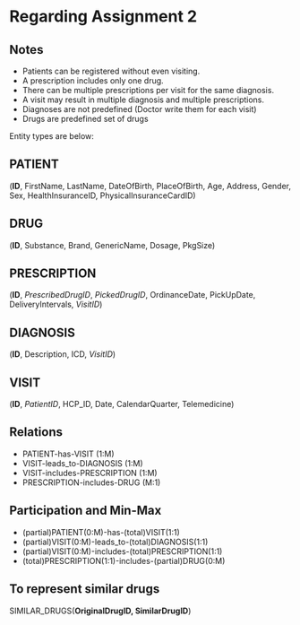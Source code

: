 # Regarding Assignment 2
## Notes
- Patients can be registered without even visiting.
- A prescription includes only one drug.
- There can be multiple prescriptions per visit for the same diagnosis.
- A visit may result in multiple diagnosis and multiple prescriptions.
- Diagnoses are not predefined (Doctor write them for each visit)
- Drugs are predefined set of drugs

Entity types are below:

## PATIENT
(**ID**, FirstName, LastName, DateOfBirth, PlaceOfBirth, Age, Address, Gender, Sex, HealthInsuranceID, PhysicalInsuranceCardID)

## DRUG
(**ID**, Substance, Brand, GenericName, Dosage, PkgSize)

## PRESCRIPTION
(**ID**, *PrescribedDrugID*, *PickedDrugID*, OrdinanceDate, PickUpDate, DeliveryIntervals, *VisitID*)

## DIAGNOSIS
(**ID**, Description, ICD, *VisitID*)

## VISIT
(**ID**, *PatientID*, HCP_ID, Date, CalendarQuarter, Telemedicine)

## Relations
- PATIENT-has-VISIT (1:M)
- VISIT-leads_to-DIAGNOSIS (1:M)
- VISIT-includes-PRESCRIPTION (1:M)
- PRESCRIPTION-includes-DRUG (M:1)

## Participation and Min-Max
- (partial)PATIENT(0:M)-has-(total)VISIT(1:1) 
- (partial)VISIT(0:M)-leads_to-(total)DIAGNOSIS(1:1) 
- (partial)VISIT(0:M)-includes-(total)PRESCRIPTION(1:1) 
- (total)PRESCRIPTION(1:1)-includes-(partial)DRUG(0:M) 

## To represent similar drugs
SIMILAR_DRUGS(**OriginalDrugID, SimilarDrugID**)
